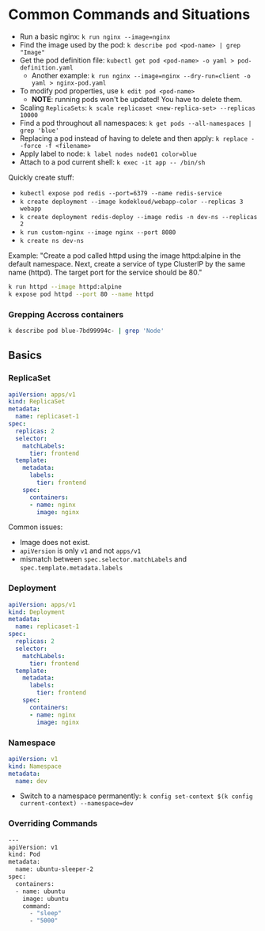 # Common Commands and Situations

- Run a basic nginx: `k run nginx --image=nginx`
- Find the image used by the pod: `k describe pod <pod-name> | grep "Image"`
- Get the pod definition file: `kubectl get pod <pod-name> -o yaml > pod-definition.yaml`
  - Another example: `k run nginx --image=nginx --dry-run=client -o yaml > nginx-pod.yaml`
- To modify pod properties, use `k edit pod <pod-name>`
  - **NOTE**: running pods won't be updated! You have to delete them.
- Scaling `ReplicaSets`: `k scale replicaset <new-replica-set> --replicas 10000`
- Find a pod throughout all namespaces: `k get pods --all-namespaces | grep 'blue'`
- Replacing a pod instead of having to delete and then apply: `k replace --force -f <filename>`
- Apply label to node: `k label nodes node01 color=blue`
- Attach to a pod current shell: `k exec -it app -- /bin/sh`

Quickly create stuff:

- `kubectl expose pod redis --port=6379 --name redis-service`
- `k create deployment --image kodekloud/webapp-color --replicas 3 webapp`
- `k create deployment redis-deploy --image redis -n dev-ns --replicas 2`
- `k run custom-nginx --image nginx --port 8080`
- `k create ns dev-ns`

Example: "Create a pod called httpd using the image httpd:alpine in the default
namespace. Next, create a service of type ClusterIP by the same name (httpd).
The target port for the service should be 80."

```bash
k run httpd --image httpd:alpine
k expose pod httpd --port 80 --name httpd
```

### Grepping Accross containers

```bash
k describe pod blue-7bd99994c- | grep 'Node'
```

## Basics

### ReplicaSet

```yaml
apiVersion: apps/v1
kind: ReplicaSet
metadata:
  name: replicaset-1
spec:
  replicas: 2
  selector:
    matchLabels:
      tier: frontend
  template:
    metadata:
      labels:
        tier: frontend
    spec:
      containers:
      - name: nginx
        image: nginx
```

Common issues:

- Image does not exist.
- `apiVersion` is only `v1` and not `apps/v1`
- mismatch between `spec.selector.matchLabels` and `spec.template.metadata.labels`

### Deployment

```yaml
apiVersion: apps/v1
kind: Deployment
metadata:
  name: replicaset-1
spec:
  replicas: 2
  selector:
    matchLabels:
      tier: frontend
  template:
    metadata:
      labels:
        tier: frontend
    spec:
      containers:
      - name: nginx
        image: nginx
```

### Namespace

```yaml
apiVersion: v1
kind: Namespace
metadata:
  name: dev
```

- Switch to a namespace permanently: `k config set-context $(k config current-context) --namespace=dev`

### Overriding Commands

```bash
---
apiVersion: v1
kind: Pod
metadata:
  name: ubuntu-sleeper-2
spec:
  containers:
  - name: ubuntu
    image: ubuntu
    command:
      - "sleep"
      - "5000"
```
